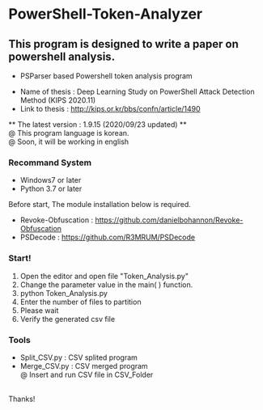 # PowerShell-Token-Analyzer
## This program is designed to write a paper on powershell analysis.
- PSParser based Powershell token analysis program

* Name of thesis : Deep Learning Study on PowerShell Attack Detection Method (KIPS 2020.11) <br/>
* Link to thesis : http://kips.or.kr/bbs/confn/article/1490 <br/>

** The latest version : 1.9.15 (2020/09/23 updated) ** <br/>
  @ This program language is korean. <br/>
  @ Soon, it will be working in english <br/>


### Recommand System
- Windows7 or later
- Python 3.7 or later

Before start, The module installation below is required. <br/>
- Revoke-Obfuscation : https://github.com/danielbohannon/Revoke-Obfuscation
- PSDecode : https://github.com/R3MRUM/PSDecode <br/>

### Start!
1. Open the editor and open file "Token_Analysis.py"
2. Change the parameter value in the main( ) function.
2. python Token_Analysis.py
3. Enter the number of files to partition
4. Please wait
5. Verify the generated csv file

### Tools
- Split_CSV.py : CSV splited program
- Merge_CSV.py : CSV merged program <br/>
@ Insert and run CSV file in CSV_Folder


<br/>Thanks!

